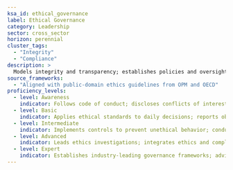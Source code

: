 ```yaml
---
ksa_id: ethical_governance
label: Ethical Governance
category: Leadership
sector: cross_sector
horizon: perennial
cluster_tags:
  - "Integrity"
  - "Compliance"
description: >
  Models integrity and transparency; establishes policies and oversight mechanisms that ensure ethical decision-making and regulatory compliance.
source_frameworks:
  - "Aligned with public-domain ethics guidelines from OPM and OECD"
proficiency_levels:
  - level: Awareness
    indicator: Follows code of conduct; discloses conflicts of interest when prompted.
  - level: Basic
    indicator: Applies ethical standards to daily decisions; reports observed misconduct.
  - level: Intermediate
    indicator: Implements controls to prevent unethical behavior; conducts ethical risk assessments.
  - level: Advanced
    indicator: Leads ethics investigations; integrates ethics and compliance into strategic planning; communicates ethical expectations organization-wide.
  - level: Expert
    indicator: Establishes industry-leading governance frameworks; advises external bodies on ethics policy; fosters culture of integrity and accountability.
---
```

